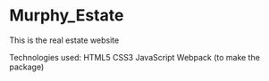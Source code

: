 # Murphy_Estate
 This is the real estate website

 Technologies used:
 HTML5
 CSS3
 JavaScript
 Webpack (to make the package)
